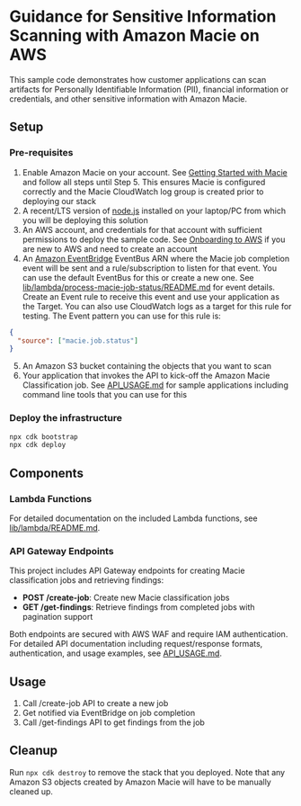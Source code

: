 # Guidance for Sensitive Information Scanning with Amazon Macie on AWS

This sample code demonstrates how customer applications can scan artifacts for Personally Identifiable Information (PII), financial information or credentials, and other sensitive information with Amazon Macie.

## Setup

### Pre-requisites
1. Enable Amazon Macie on your account. See [Getting Started with Macie](https://docs.aws.amazon.com/macie/latest/user/getting-started.html) and follow all steps until Step 5. This ensures Macie is configured correctly and the Macie CloudWatch log group is created prior to deploying our stack
2. A recent/LTS version of [node.js](https://nodejs.org/en) installed on your laptop/PC from which you will be deploying this solution
3. An AWS account, and credentials for that account with sufficient permissions to deploy the sample code. See [Onboarding to AWS](https://aws.amazon.com/getting-started/onboarding-to-aws) if you are new to AWS and need to create an account
4. An [Amazon EventBridge](https://aws.amazon.com/eventbridge/) EventBus ARN where the Macie job completion event will be sent and a rule/subscription to listen for that event. You can use the default EventBus for this or create a new one. See [lib/lambda/process-macie-job-status/README.md](lib/lambda/process-macie-job-status/README.md) for event details. Create an Event rule to receive this event and use your application as the Target. You can also use CloudWatch logs as a target for this rule for testing. The Event pattern you can use for this rule is: 
```json
{
  "source": ["macie.job.status"]
}
```
5. An Amazon S3 bucket containing the objects that you want to scan
6. Your application that invokes the API to kick-off the Amazon Macie Classification job. See [API_USAGE.md](API_USAGE.md) for sample applications including command line tools that you can use for this

### Deploy the infrastructure
```bash
npx cdk bootstrap
npx cdk deploy
```

## Components

### Lambda Functions

For detailed documentation on the included Lambda functions, see [lib/lambda/README.md](lib/lambda/README.md).

### API Gateway Endpoints

This project includes API Gateway endpoints for creating Macie classification jobs and retrieving findings:

- **POST /create-job**: Create new Macie classification jobs
- **GET /get-findings**: Retrieve findings from completed jobs with pagination support

Both endpoints are secured with AWS WAF and require IAM authentication. For detailed API documentation including request/response formats, authentication, and usage examples, see [API_USAGE.md](API_USAGE.md).

## Usage

1. Call /create-job API to create a new job
2. Get notified via EventBridge on job completion
3. Call /get-findings API to get findings from the job

## Cleanup
Run `npx cdk destroy` to remove the stack that you deployed. Note that any Amazon S3 objects created by Amazon Macie will have to be manually cleaned up.
